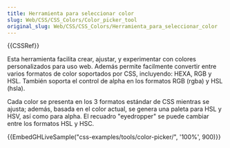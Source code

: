 ```yaml
---
title: Herramienta para seleccionar color
slug: Web/CSS/CSS_Colors/Color_picker_tool
original_slug: Web/CSS/CSS_Colors/Herramienta_para_seleccionar_color
---
```


{{CSSRef}}

Esta herramienta facilita crear, ajustar, y experimentar con colores personalizados para uso web. Además permite facilmente convertir entre varios formatos de color soportados por CSS, incluyendo: HEXA, RGB y HSL. También soporta el control de alpha en los formatos RGB (rgba) y HSL (hsla).

Cada color se presenta en los 3 formatos estándar de CSS mientras se ajusta; además, basada en el color actual, se genera una paleta para HSL y HSV, así como para alpha. El recuadro "eyedropper" se puede cambiar entre los formatos HSL y HSC.

{{EmbedGHLiveSample("css-examples/tools/color-picker/", '100%', 900)}}
